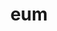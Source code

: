 ---
title: eum
meaning: him (accusative)
ch: seven
pos: pronoun
abbgender: m.
abbgender2: masc.
gender: masculine
---